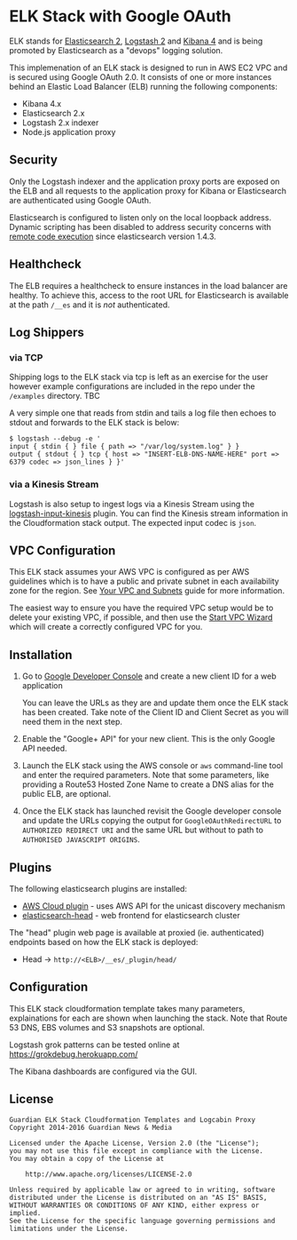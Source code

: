 ELK Stack with Google OAuth
===========================

ELK stands for [Elasticsearch 2][1], [Logstash 2][2] and [Kibana 4][3] and is being promoted by Elasticsearch as a "devops" logging solution.

This implemenation of an ELK stack is designed to run in AWS EC2 VPC and is secured using Google OAuth 2.0. It consists of one or more instances behind an Elastic Load Balancer (ELB) running the following components:

* Kibana 4.x
* Elasticsearch 2.x
* Logstash 2.x indexer
* Node.js application proxy

Security
--------

Only the Logstash indexer and the application proxy ports are exposed on the ELB and all requests to the application proxy for Kibana or Elasticsearch are authenticated using Google OAuth.

Elasticsearch is configured to listen only on the local loopback address. Dynamic scripting has been disabled to address security concerns with [remote code execution][4] since elasticsearch version 1.4.3.

Healthcheck
-----------

The ELB requires a healthcheck to ensure instances in the load balancer are healthy. To achieve this, access to the root URL for Elasticsearch is available at the path `/__es` and it is *not* authenticated.

Log Shippers
------------

### via TCP

Shipping logs to the ELK stack via tcp is left as an exercise for the user however example configurations are included in the repo under the `/examples` directory. TBC

A very simple one that reads from stdin and tails a log file then echoes to stdout and forwards to the ELK stack is below:

```
$ logstash --debug -e '
input { stdin { } file { path => "/var/log/system.log" } }
output { stdout { } tcp { host => "INSERT-ELB-DNS-NAME-HERE" port => 6379 codec => json_lines } }'
```

### via a Kinesis Stream

Logstash is also setup to ingest logs via a Kinesis Stream using the [logstash-input-kinesis](https://github.com/codekitchen/logstash-input-kinesis) plugin.
You can find the Kinesis stream information in the Cloudformation stack output. 
The expected input codec is `json`.

VPC Configuration
-----------------

This ELK stack assumes your AWS VPC is configured as per AWS guidelines which is to have a public and private subnet in each availability zone for the region. See [Your VPC and Subnets][6] guide for more information.

The easiest way to ensure you have the required VPC setup would be to delete your existing VPC, if possible, and then use the [Start VPC Wizard][7] which will create a correctly configured VPC for you.

Installation
------------

1. Go to [Google Developer Console][5] and create a new client ID for a web application

   You can leave the URLs as they are and update them once the ELK stack has been created. Take note of the Client ID and Client Secret as you will need them in the next step.

2. Enable the "Google+ API" for your new client. This is the only Google API needed.

3. Launch the ELK stack using the AWS console or `aws` command-line tool and enter the required parameters. Note that some parameters, like providing a Route53 Hosted Zone Name to create a DNS alias for the public ELB, are optional.

4. Once the ELK stack has launched revisit the Google developer console and update the URLs copying the output for `GoogleOAuthRedirectURL` to `AUTHORIZED REDIRECT URI` and the same URL but without to path to `AUTHORISED JAVASCRIPT ORIGINS`.

Plugins
-------

The following elasticsearch plugins are installed:

  * [AWS Cloud plugin][8] - uses AWS API for the unicast discovery mechanism
  * [elasticsearch-head][9] - web frontend for elasticsearch cluster

The "head" plugin web page is available at proxied (ie. authenticated) endpoints based on how the ELK stack is deployed:

  * Head      -> `http://<ELB>/__es/_plugin/head/`

Configuration
-------------

This ELK stack cloudformation template takes many parameters, explainations for each are shown when launching the stack. Note that Route 53 DNS, EBS volumes and S3 snapshots are optional.

Logstash grok patterns can be tested online at https://grokdebug.herokuapp.com/

The Kibana dashboards are configured via the GUI.

License
-------

    Guardian ELK Stack Cloudformation Templates and Logcabin Proxy
    Copyright 2014-2016 Guardian News & Media

    Licensed under the Apache License, Version 2.0 (the "License");
    you may not use this file except in compliance with the License.
    You may obtain a copy of the License at

        http://www.apache.org/licenses/LICENSE-2.0

    Unless required by applicable law or agreed to in writing, software
    distributed under the License is distributed on an "AS IS" BASIS,
    WITHOUT WARRANTIES OR CONDITIONS OF ANY KIND, either express or implied.
    See the License for the specific language governing permissions and
    limitations under the License.

[1]: <https://www.elastic.co/> "Elasticsearch"
[2]: <https://www.elastic.co/products/logstash> "Logstash"
[3]: <https://www.elastic.co/products/kibana> "Kibana"
[4]: <http://www.elasticsearch.org/guide/en/elasticsearch/reference/current/modules-scripting.html> "ES Scripting"
[5]: <https://console.developers.google.com> "Google Developer Console"
[6]: <http://docs.aws.amazon.com/AmazonVPC/latest/UserGuide/VPC_Subnets.html> "AWS: Your VPC and Subnets"
[7]: <https://console.aws.amazon.com/vpc/>
[8]: <https://github.com/elastic/elasticsearch/tree/2.0/plugins/cloud-aws>
[9]: <http://mobz.github.io/elasticsearch-head/>

